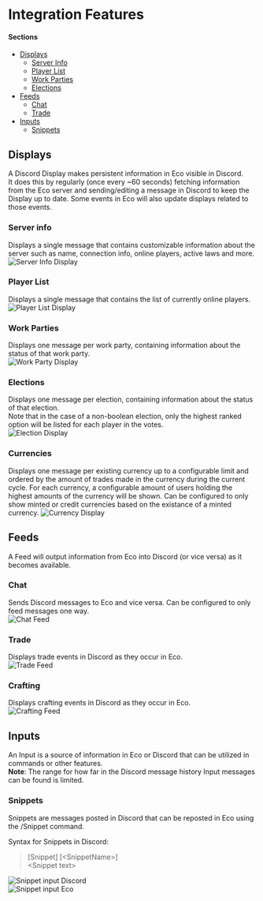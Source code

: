 
# Integration Features

#### Sections
* [Displays](#displays)
	* [Server Info](#server-info)
	* [Player List](#player-list)
	* [Work Parties](#work-parties)
	* [Elections](#elections)
* [Feeds](#feeds)
	* [Chat](#chat)	
	* [Trade](#trade)	
* [Inputs](#inputs)
	* [Snippets](#snippets)

## Displays
A Discord Display makes persistent information in Eco visible in Discord.  
It does this by regularly (once every ~60 seconds) fetching information from the Eco server and sending/editing a message in Discord to keep the Display up to date. Some events in Eco will also update displays related to those events.  

### Server info
Displays a single message that contains customizable information about the server such as name, connection info, online players, active laws and more.  
![Server Info Display](images/features/displays/serverInfo.png)

### Player List
Displays a single message that contains the list of currently online players.  
![Player List Display](images/features/displays/playerList.png)

### Work Parties
Displays one message per work party, containing information about the status of that work party.  
![Work Party Display](images/features/displays/workParty.png)

### Elections
Displays one message per election, containing information about the status of that election.  
Note that in the case of a non-boolean election, only the highest ranked option will be listed for each player in the votes.  
![Election Display](images/features/displays/elections.png)

### Currencies
Displays one message per existing currency up to a configurable limit and ordered by the amount of trades made in the currency during the current cycle.
For each currency, a configurable amount of users holding the highest amounts of the currency will be shown.
Can be configured to only show minted or credit currencies based on the existance of a minted currency.
![Currency Display](images/features/displays/currencies.png)

## Feeds
A Feed will output information from Eco into Discord (or vice versa) as it becomes available.

### Chat
Sends Discord messages to Eco and vice versa. Can be configured to only feed messages one way.  
![Chat Feed](images/features/feeds/chat.png)

### Trade
Displays trade events in Discord as they occur in Eco.  
![Trade Feed](images/features/feeds/trade.png)

### Crafting
Displays crafting events in Discord as they occur in Eco.  
![Crafting Feed](images/features/feeds/crafting.png)

## Inputs
An Input is a source of information in Eco or Discord that can be utilized in commands or other features.  
**Note**: The range for how far in the Discord message history Input messages can be found is limited.

### Snippets
Snippets are messages posted in Discord that can be reposted in Eco using the /Snippet command.  

Syntax for Snippets in Discord:  
> [Snippet] [\<SnippetName\>]  
> \<Snippet text>  

![Snippet input Discord](images/features/inputs/snippet1.png)  
![Snippet input Eco](images/features/inputs/snippet2.png)  
